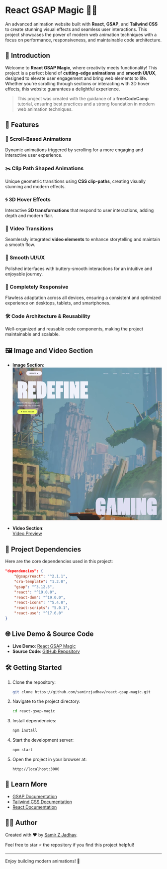 # React GSAP Magic 🎨✨

An advanced animation website built with **React**, **GSAP**, and **Tailwind CSS** to create stunning visual effects and seamless user interactions. This project showcases the power of modern web animation techniques with a focus on performance, responsiveness, and maintainable code architecture.

## 🌟 Introduction

Welcome to **React GSAP Magic**, where creativity meets functionality! This project is a perfect blend of **cutting-edge animations** and **smooth UI/UX**, designed to elevate user engagement and bring web elements to life. Whether you're scrolling through sections or interacting with 3D hover effects, this website guarantees a delightful experience.

> This project was created with the guidance of a **freeCodeCamp** tutorial, ensuring best practices and a strong foundation in modern web animation techniques.

## 🚀 Features

### 🎯 Scroll-Based Animations

Dynamic animations triggered by scrolling for a more engaging and interactive user experience.

### ✂️ Clip Path Shaped Animations

Unique geometric transitions using **CSS clip-paths**, creating visually stunning and modern effects.

### 🌀 3D Hover Effects

Interactive **3D transformations** that respond to user interactions, adding depth and modern flair.

### 🎥 Video Transitions

Seamlessly integrated **video elements** to enhance storytelling and maintain a smooth flow.

### 🧈 Smooth UI/UX

Polished interfaces with buttery-smooth interactions for an intuitive and enjoyable journey.

### 📱 Completely Responsive

Flawless adaptation across all devices, ensuring a consistent and optimized experience on desktops, tablets, and smartphones.

### 🛠️ Code Architecture & Reusability

Well-organized and reusable code components, making the project maintainable and scalable.

## 🖼️ Image and Video Section

- **Image Section**:  
  ![Home Preview](./src/assets/img/readmeImage.png)

- **Video Section**:  
  [Video Preview](./src/assets/videos/videoReadme.mp4)

## 📂 Project Dependencies

Here are the core dependencies used in this project:

```json
"dependencies": {
    "@gsap/react": "^2.1.1",
    "cra-template": "1.2.0",
    "gsap": "^3.12.5",
    "react": "^19.0.0",
    "react-dom": "^19.0.0",
    "react-icons": "^5.4.0",
    "react-scripts": "5.0.1",
    "react-use": "^17.6.0"
}
```

## 🌐 Live Demo & Source Code

- **Live Demo**: [React GSAP Magic](https://react-gsap-magic.vercel.app/)
- **Source Code**: [GitHub Repository](https://github.com/samirzjadhav/react-gsap-magic)

## 🛠️ Getting Started

1. Clone the repository:

   ```bash
   git clone https://github.com/samirzjadhav/react-gsap-magic.git
   ```

2. Navigate to the project directory:

   ```bash
   cd react-gsap-magic
   ```

3. Install dependencies:

   ```bash
   npm install
   ```

4. Start the development server:

   ```bash
   npm start
   ```

5. Open the project in your browser at:
   ```
   http://localhost:3000
   ```

## 📖 Learn More

- [GSAP Documentation](https://greensock.com/docs/)
- [Tailwind CSS Documentation](https://tailwindcss.com/docs)
- [React Documentation](https://reactjs.org/docs/)

## 👨‍💻 Author

Created with ❤️ by [Samir Z Jadhav](https://portfolio-nu-five-95.vercel.app/).

Feel free to star ⭐ the repository if you find this project helpful!

---

Enjoy building modern animations! 🚀
